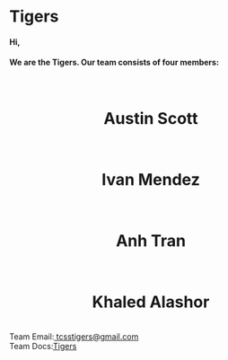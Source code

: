 <h1>Tigers</h1>
  <h4>Hi,</h4>
  <h4>We are the Tigers. Our team consists of four members:</h4>
  <br>
  <h1 align="center">Austin Scott</h1>
  <br>
  <h1 align="center">Ivan Mendez</h1>
  <br>
  <h1 align="center">Anh Tran</h1>
  <br>
  <h1 align="center">Khaled Alashor</h1>
  <br>
  Team Email:<a href="mailto:als48@uw.edu"> tcsstigers@gmail.com</a>
  <br>
  Team Docs:<a href="https://drive.google.com/drive/u/1/folders/1m3wFoPTMNjW-_zTqFcUu7lPo47oUu0-E">Tigers</a>

